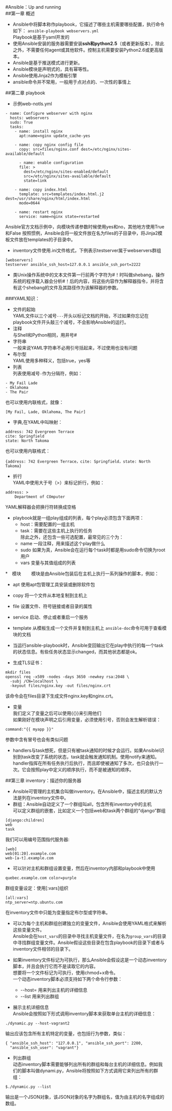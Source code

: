 #Ansible：Up and running  
##第一章 概述  
* Ansible中将脚本称作playbook，它描述了哪些主机需要哪些配置，执行命令如下：
```ansible-playbook webservers.yml```  
Playbook是基于yaml开发的  
* 使用Ansible安装的服务器需要安装**ssh和python2.5**（或者更新版本），除此之外，不需要任何agent或其他软件。控制主机需要安装Python2.6或更高版本。  
* Ansible是基于推送模式进行更新。  
* Ansible模块是声明式的，具有幂等性。  
* Ansible使用Jinja2作为模板引擎  
* ansible命令并不常用，一般用于点对点的、一次性的事情上  
  
##第二章 playbook
* 示例web-notls.yml   
  
```
- name: Configure webserver with nginx
  hosts: webservers
  sudo: True
  tasks:
    - name: install nginx
      apt:name=nginx update_cache-yes
	
	- name: copy nginx config file
	  copy: src=files/nginx.conf dest=/etc/nginx/sites-available/default

	  - name: enable configuration
	  file: >
		dest=/etc/nginx/sites-enabled/default
		src=/etc/nginx/sites-available/default
		state=link

	- name: copy index.html
	  template: src=templates/index.html.j2 dest=/usr/share/nginx/html/index.html
	  mode=0644

	- name: restart nginx
	  service: name=nginx state=restarted
```  
Ansible官方文档示例中，向模块传递参数时候使用yes和no，其他地方使用True和False
按照惯例，Ansible会将一般文件放在名为files的子目录中，将Jinja2模板文件放在templates的子目录中。  

* inventory文件使用.ini文件格式，下例表示testserver属于webservers群组  
```  
[webservers]
testserver ansible_ssh_host=127.0.0.1 ansible_ssh_port=2222
```  

* 类Unix操作系统中的文本文件第一行前两个字符为#！时叫做shebang，操作系统的程序载入器会分析#！后的内容，将这些内容作为解释器指令，并将含有这个shebang的文件及其路径作为该解释器的参数。  

###YAML知识：  
* 文件的起始  
YAML文件以三个减号`---`开头以标记文档的开始，不过如果你忘记在playbook文件开头敲三个减号，不会影响Ansible的运行。  
* 注释  
与Shell和Python相同，用井号#  
* 字符串  
一般来说YAML字符串不必用引号括起来，不过使用也没有问题  
* 布尔型  
YAML使用多种释义，包括true，yes等  
* 列表  
列表使用减号`-`作为分隔符，例如：  
```
- My Fail Lade
- Oklahoma
- The Pair
```
也可以使用内联格式，就像：  
```
[My Fail, Lade, Oklahoma, The Pair]
```
* 字典,在YAML中叫映射：  
```
address: 742 Evergreen Terrace
cite: Springfield
state: North Takoma
```
也可以使用内联格式：  
```
{address: 742 Evergreen Terrace，cite: Springfield，state: North Takoma}
```
* 折行  
YAML中使用大于号（>）来标记折行，例如： 
```
address: >
	Department of COmputer
```  
YAML解释器会把换行符转换成空格

* playbook就是一组play组成的列表，每个play必须包含下面两项：  
  * host：需要配置的一组主机  
  * task：需要在这些主机上执行的任务  
除此之外，还包含一些可选配置，最常见的三个为：  
  * name 一段注释，用来描述这个play做什么
  * sudo 如果为真，Ansible会在运行每个task时都是用sudo命令切换为root用户
  * vars 变量与其值组成的列表

*　模块　　
模块是由Ansible包装后在主机上执行一系列操作的脚本，例如：  
  * apt
  使用apt包管理工具安装或删除软件包
  * copy
  将一个文件从本地复制到主机上
  * file
  设置文件、符号链接或者目录的属性
  * service
  启动、停止或者重启一个服务
  * template
  从模板生成一个文件并复制到主机上
`ansible-doc`命令可用于查看模块的文档

* 当运行ansible-playbook时，Ansible变回输出它在play中执行的每一个task的状态信息。有些任务状态显示changed，而其他状态都是ok。
 
* 生成TLS证书：
```
mkdir files
openssl req -x509 -nodes -days 3650 -newkey rsa:2048 \
  -subj /CN=localhost \
  -keyout files/nginx.key -out files/nginx.crt
```
该命令会在files目录下生成文件nginx.key和nginx.crt。

* 变量  
我们定义了变量之后可以使用{{}}来引用他们  
如果刚好在模块声明之后引用变量，必须使用引号，否则会发生解析错误：  
```
command:"{{ myapp }}"
```
参数中含有冒号也会有类似问题

* handlers与task想死，但是只有被task通知的时候才会运行。如果Ansiblel识别到task改变了系统的状态，task就会触发通知机制。使用notify来通知。handler指挥在所有任务执行后执行，而且即使被通知了多次，也只会执行一次。它会按照play中定义的顺序执行，而不是被通知的顺序。

##第三章 inventory：描述你的服务器
* Ansible可管理的主机集合叫做inventory。在Ansible中，描述主机的默认方法是列在inventory文件中。
* 群组：Ansible自动定义了一个群组叫all，包含所有inventory中的主机  
可以定义群组的嵌套，比如定义一个包括web和task两个群组的“django”群组  
```
[django:children]
web
task
```  
我们可以用编号范围指代服务器:  
```
[web]
web[01:20].example.com
web-[a-t].example.com
```

* 可以针对主机和群组设置变量，然后在inventory内部和playbook中使用
```
quebec.example.com color=purple
```
群组变量设定：使用[<group name>:vars]组织
```
[all:vars]
ntp_server=ntp.ubuntu.com
```
在inventory文件中只能为变量指定布尔型或字符串。  

* 可以为每个主机和群组创建独立的变量文件，Ansible会使用YAML格式来解析这些变量文件。  
Ansible会在`host_vars`的目录中寻找主机变量文件，在名为`group_vars`的目录中寻找群组变量文件。Ansible假设这些目录在包含playbook的目录下或者与inventory文件相邻的目录下。
* 如果inventory文件标记为可执行，那么Ansible会假设这是一个动态inventory脚本，并且会执行它而不是读取它的内容。  
想要将一个文件标记为可执行，使用chmod+x命令。  
一个动态inventory脚本必须支持如下两个命令行参数：
  * --host=<hostname> 用来列出主机的详细信息
  * --list 用来列出群组

* 展示主机详细信息  
  Ansible会按照如下形式调用inventory脚本来获取单台主机的详细信息：  
```
./dynamic.py --host-vagrant2
```
输出应该包含所有主机特定的变量，也包括行为参数，类似：  
```
{ "ansible_ssh_host": "127.0.0.1", "ansible_ssh_port": 2200,
  "ansible_ssh_user": "vagrant"}
```

* 列出群组  
动态inventory脚本需要能够列出所有的群组和每台主机的详细信息。例如我们的脚本叫做dynami.py，Ansible将按照如下方式调用它来列出所有的群组：  
```shell
$./dynamic.py --list
```
输出是一个JSON对象，该JSON对象的名字为群组名，值为由主机的名字组成的数组。

